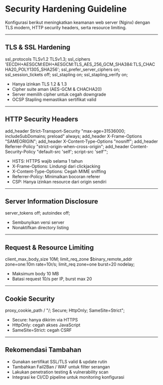 
# Security Hardening Guideline

Konfigurasi berikut meningkatkan keamanan web server (Nginx) dengan TLS modern, HTTP security headers, serta resource limiting.

---

## TLS & SSL Hardening
ssl_protocols TLSv1.2 TLSv1.3;
ssl_ciphers 'EECDH+AESGCM:EDH+AESGCM:TLS_AES_256_GCM_SHA384:TLS_CHACHA20_POLY1305_SHA256';
ssl_prefer_server_ciphers on;
ssl_session_tickets off;
ssl_stapling on;
ssl_stapling_verify on;


- Hanya izinkan TLS 1.2 & 1.3  
- Cipher suite aman (AES-GCM & CHACHA20)  
- Server memilih cipher untuk cegah downgrade  
- OCSP Stapling memastikan sertifikat valid  

---

## HTTP Security Headers
add_header Strict-Transport-Security "max-age=31536000; includeSubDomains; preload" always;
add_header X-Frame-Options "SAMEORIGIN";
add_header X-Content-Type-Options "nosniff";
add_header Referrer-Policy "strict-origin-when-cross-origin";
add_header Content-Security-Policy "default-src 'self'; script-src 'self'";

- HSTS: HTTPS wajib selama 1 tahun  
- X-Frame-Options: Lindungi dari clickjacking  
- X-Content-Type-Options: Cegah MIME sniffing  
- Referrer-Policy: Minimalkan bocoran referer  
- CSP: Hanya izinkan resource dari origin sendiri  

---

## Server Information Disclosure
server_tokens off;
autoindex off;

- Sembunyikan versi server  
- Nonaktifkan directory listing  

---

## Request & Resource Limiting
client_max_body_size 10M;
limit_req_zone $binary_remote_addr zone=one:10m rate=10r/s;
limit_req zone=one burst=20 nodelay;

- Maksimum body 10 MB  
- Batasi request 10/s per IP, burst max 20  

---

## Cookie Security
proxy_cookie_path / "/; Secure; HttpOnly; SameSite=Strict";

- Secure: hanya dikirim via HTTPS  
- HttpOnly: cegah akses JavaScript  
- SameSite=Strict: cegah CSRF  

---

## Rekomendasi Tambahan
- Gunakan sertifikat SSL/TLS valid & update rutin  
- Tambahkan Fail2Ban / WAF untuk filter serangan  
- Lakukan penetration testing & vulnerability scan  
- Integrasi ke CI/CD pipeline untuk monitoring konfigurasi  

